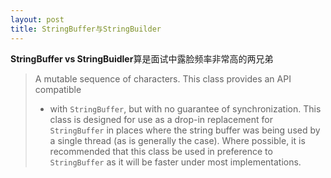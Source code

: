 ```yaml
---
layout: post
title: StringBuffer与StringBuilder
---
```


**StringBuffer vs StringBuidler**算是面试中露脸频率非常高的两兄弟
>A mutable sequence of characters.  This class provides an API compatible
>* with <code>StringBuffer</code>, but with no guarantee of synchronization.
>This class is designed for use as a drop-in replacement for
><code>StringBuffer</code> in places where the string buffer was being
>used by a single thread (as is generally the case).   Where possible,
>it is recommended that this class be used in preference to
><code>StringBuffer</code> as it will be faster under most implementations.
